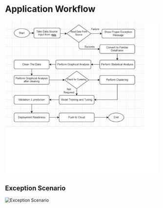 # Application Workflow
![Application Workflow](../img/auto.png)
## Exception Scenario
![Exception Scenario](../img/appworkflowexceptions.png)


